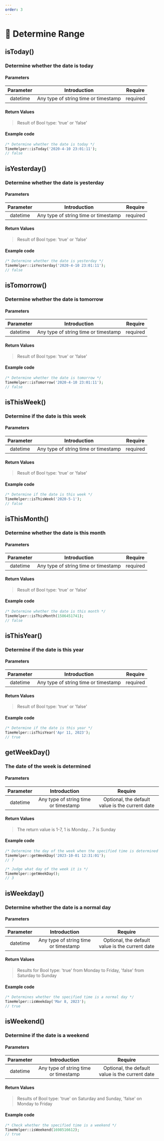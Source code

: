 ```yaml
---
order: 3
---
```


# 📅 Determine Range

## isToday()

### Determine whether the date is today

#### Parameters

| Parameter |             Introduction             | Require  |
|:---------:|:------------------------------------:|:--------:|
| datetime  | Any type of string time or timestamp | required |

#### Return Values

> Result of Bool type: 'true' or 'false'

#### Example code

```php
/* Determine whether the date is today */
TimeHelper::isToday('2020-4-10 23:01:11');
// false
```

## isYesterday()

### Determine whether the date is yesterday

#### Parameters

| Parameter |             Introduction             | Require  |
|:---------:|:------------------------------------:|:--------:|
| datetime  | Any type of string time or timestamp | required |

#### Return Values

> Result of Bool type: 'true' or 'false'

#### Example code

```php
/* Determine whether the date is yesterday */
TimeHelper::isYesterday('2020-4-10 23:01:11');
// false
```

## isTomorrow()

### Determine whether the date is tomorrow

#### Parameters

| Parameter |             Introduction             | Require  |
|:---------:|:------------------------------------:|:--------:|
| datetime  | Any type of string time or timestamp | required |

#### Return Values

> Result of Bool type: 'true' or 'false'

#### Example code

```php
/* Determine whether the date is tomorrow */
TimeHelper::isTomorrow('2020-4-10 23:01:11');
// false
```

## isThisWeek()

### Determine if the date is this week

#### Parameters

| Parameter |             Introduction             | Require  |
|:---------:|:------------------------------------:|:--------:|
| datetime  | Any type of string time or timestamp | required |

#### Return Values

> Result of Bool type: 'true' or 'false'

#### Example code

```php
/* Determine if the date is this week */
TimeHelper::isThisWeek('2020-5-1');
// false
```

## isThisMonth()

### Determine whether the date is this month

#### Parameters

| Parameter |             Introduction             | Require  |
|:---------:|:------------------------------------:|:--------:|
| datetime  | Any type of string time or timestamp | required |

#### Return Values

> Result of Bool type: 'true' or 'false'

#### Example code

```php
/* Determine whether the date is this month */
TimeHelper::isThisMonth(1586451741);
// false
```

## isThisYear()

### Determine if the date is this year

#### Parameters

| Parameter |             Introduction             | Require  |
|:---------:|:------------------------------------:|:--------:|
| datetime  | Any type of string time or timestamp | required |

#### Return Values

> Result of Bool type: 'true' or 'false'

#### Example code

```php
/* Determine if the date is this year */
TimeHelper::isThisYear('Apr 11, 2023');
// true
```

## getWeekDay()

### The date of the week is determined

#### Parameters

| Parameter |             Introduction             |                     Require                     |
|:---------:|:------------------------------------:|:-----------------------------------------------:|
| datetime  | Any type of string time or timestamp | Optional, the default value is the current date |

#### Return Values

> The return value is 1-7, 1 is Monday... 7 is Sunday

#### Example code

```php
/* Determine the day of the week when the specified time is determined */
TimeHelper::getWeekDay('2023-10-01 12:31:01');
// 7

/* Judge what day of the week it is */
TimeHelper::getWeekDay();
// 3
```

## isWeekday()

### Determine whether the date is a normal day

#### Parameters

| Parameter |             Introduction             |                     Require                     |
|:---------:|:------------------------------------:|:-----------------------------------------------:|
| datetime  | Any type of string time or timestamp | Optional, the default value is the current date |

#### Return Values

> Results for Bool type: 'true' from Monday to Friday, 'false' from Saturday to Sunday

#### Example code

```php
/* Determines whether the specified time is a normal day */
TimeHelper::isWeekday('Mar 8, 2023');
// true
```

## isWeekend()

### Determine if the date is a weekend

#### Parameters

| Parameter |             Introduction             |                     Require                     |
|:---------:|:------------------------------------:|:-----------------------------------------------:|
| datetime  | Any type of string time or timestamp | Optional, the default value is the current date |

#### Return Values

> Results of Bool type: 'true' on Saturday and Sunday, 'false' on Monday to Friday

#### Example code

```php
/* Check whether the specified time is a weekend */
TimeHelper::isWeekend(1698516612);
// true
```